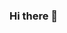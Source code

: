 ### Hi there 👋

<!--
**m365imposter/m365imposter** is a ✨ _special_ ✨ repository because its `README.md` (this file) appears on your GitHub profile.

Here are some ideas to get you started:

- 🔭 I’m currently working on speakrr.io
- 🌱 I’m currently learning Teams development
- 👯 I’m looking to collaborate on ...
- 🤔 I’m looking for help with ...
- 💬 Ask me about Microsoft 365 developer, SPFx and Graph
- 📫 How to reach me: samuel@m365imposter.co.za
- 😄 Pronouns: TypeScript
- ⚡ Fun fact: ...
-->
